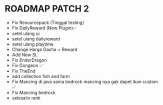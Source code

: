 # ROADMAP PATCH 2

- Fix Resourcepack (Tinggal testing)
- Fix DailyReward (New Plugin)✅
 - setel ulang ui
 - setel ulang dailyreward
 - setel ulang playtime
- Change Harga Gacha + Reward
- Add New SL
- Fix EnderDragon
- Fix Dungeon ✅
- Fix TheEnd
- add collection fish and farm
- Fix Mancing di java sama bedrock mancing nya gak dapet ikan custom ✅
- Fix Mancing bedrock
- selesaiin rank
